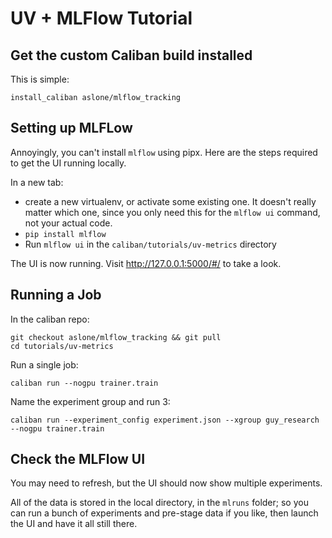 # UV + MLFlow Tutorial

## Get the custom Caliban build installed

This is simple:

```
install_caliban aslone/mlflow_tracking
```

## Setting up MLFLow

Annoyingly, you can't install `mlflow` using pipx. Here are the steps required
to get the UI running locally.

In a new tab:

- create a new virtualenv, or activate some existing one. It doesn't really
  matter which one, since you only need this for the `mlflow ui` command, not
  your actual code.
- `pip install mlflow`
- Run `mlflow ui` in the `caliban/tutorials/uv-metrics` directory

The UI is now running. Visit http://127.0.0.1:5000/#/ to take a look.

## Running a Job

In the caliban repo:

```
git checkout aslone/mlflow_tracking && git pull
cd tutorials/uv-metrics
```

Run a single job:

```
caliban run --nogpu trainer.train
```

Name the experiment group and run 3:

```
caliban run --experiment_config experiment.json --xgroup guy_research --nogpu trainer.train
```

## Check the MLFlow UI

You may need to refresh, but the UI should now show multiple experiments.

All of the data is stored in the local directory, in the `mlruns` folder; so you
can run a bunch of experiments and pre-stage data if you like, then launch the
UI and have it all still there.
